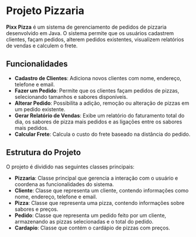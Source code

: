 # Projeto Pizzaria

**Pixx Pizza** é um sistema de gerenciamento de pedidos de pizzaria desenvolvido em Java. O sistema permite que os usuários cadastrem clientes, façam pedidos, alterem pedidos existentes, visualizem relatórios de vendas e calculem o frete.

## Funcionalidades

- **Cadastro de Clientes**: Adiciona novos clientes com nome, endereço, telefone e email.
- **Fazer um Pedido**: Permite que os clientes façam pedidos de pizzas, selecionando tamanhos e sabores disponíveis.
- **Alterar Pedido**: Possibilita a adição, remoção ou alteração de pizzas em um pedido existente.
- **Gerar Relatório de Vendas**: Exibe um relatório do faturamento total do dia, os sabores de pizza mais pedidos e as ligações entre os sabores mais pedidos.
- **Calcular Frete**: Calcula o custo do frete baseado na distância do pedido.

## Estrutura do Projeto

O projeto é dividido nas seguintes classes principais:

- **Pizzaria**: Classe principal que gerencia a interação com o usuário e coordena as funcionalidades do sistema.
- **Cliente**: Classe que representa um cliente, contendo informações como nome, endereço, telefone e email.
- **Pizza**: Classe que representa uma pizza, contendo informações sobre sabores e preços.
- **Pedido**: Classe que representa um pedido feito por um cliente, armazenando as pizzas selecionadas e o total do pedido.
- **Cardapio**: Classe que contém o cardápio de pizzas com preços.
